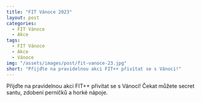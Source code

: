 ```yaml
---
title: "FIT Vánoce 2023"
layout: post
categories:
  - FIT Vánoce
  - Akce
tags:
  - FIT Vánoce
  - Akce
  - Vánoce
img: "/assets/images/post/fit-vanoce-23.jpg"
short: "Přijďte na pravidelnou akci FIT++ přivítat se s Vánoci!"
---
```


Přijďte na pravidelnou akci FIT++ přivítat se s Vánoci! Čekat můžete secret santu, zdobení perníčků a horké nápoje.